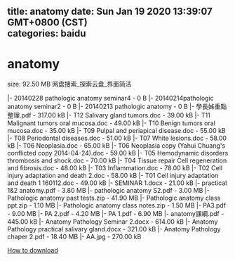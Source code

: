 
title: anatomy
date: Sun Jan 19 2020 13:39:07 GMT+0800 (CST)    
categories: baidu
---

# anatomy
size: 92.50 MB
 网盘搜索_探索云盘_界面简洁
 
|- 20140228 pathologic anatomy seminar4 - 0 B
|- 20140214pathologic anatomy seminar2 - 0 B
|- 20140213 pathologic anatomy - 0 B
|- 學長姊重點整理.pdf - 317.00 kB
|- T12 Salivary gland tumors.doc - 39.00 kB
|- T11 Malignant tumors oral mucosa.doc - 49.00 kB
|- T10 Benign tumors oral mucosa.doc - 35.00 kB
|- T09 Pulpal and periapical disease.doc - 55.00 kB
|- T08 Periodontal diseases.doc - 51.00 kB
|- T07 White lesions.doc - 58.00 kB
|- T06 Neoplasia.doc - 65.00 kB
|- T06 Neoplasia copy (Yahui Chuang's conflicted copy 2014-04-24).doc - 59.00 kB
|- T05 Hemodynamic disorders  thrombosis  and shock.doc - 70.00 kB
|- T04 Tissue repair Cell regeneration and fibrosis.doc - 48.00 kB
|- T03 Inflammation.doc - 78.00 kB
|- T02 Cell injury  adaptation and death 2.doc - 58.00 kB
|- T01 Cell injury  adaptation and death 1 160112.doc - 49.00 kB
|- SEMINAR 1.docx - 21.00 kB
|- practical 1&2 anatomy.pdf - 3.80 MB
|- pathologic anatomy S2.pdf - 3.00 MB
|- Pathologic anatomy past tests.zip - 41.90 MB
|- Pathologic anatomy class ppt.zip - 1.10 MB
|- Pathologic anatomy class notes.zip - 1.50 MB
|- PA3.pdf - 9.00 MB
|- PA 2.pdf - 4.20 MB
|- PA 1.pdf - 6.90 MB
|- anatomy課綱.pdf - 445.00 kB
|- Anatomy Pathology Seminar 2.docx - 614.00 kB
|- Anatomy Pathology practical salivary gland.docx - 321.00 kB
|- Anatomy Pathology chaper 2.pdf - 18.40 MB
|- AA.jpg - 270.00 kB

[How to download](https://bpcam.bemobtrk.com/go/2ceec3aa-1ca2-46d6-b9ff-aaa5c184517c?jno=3010)